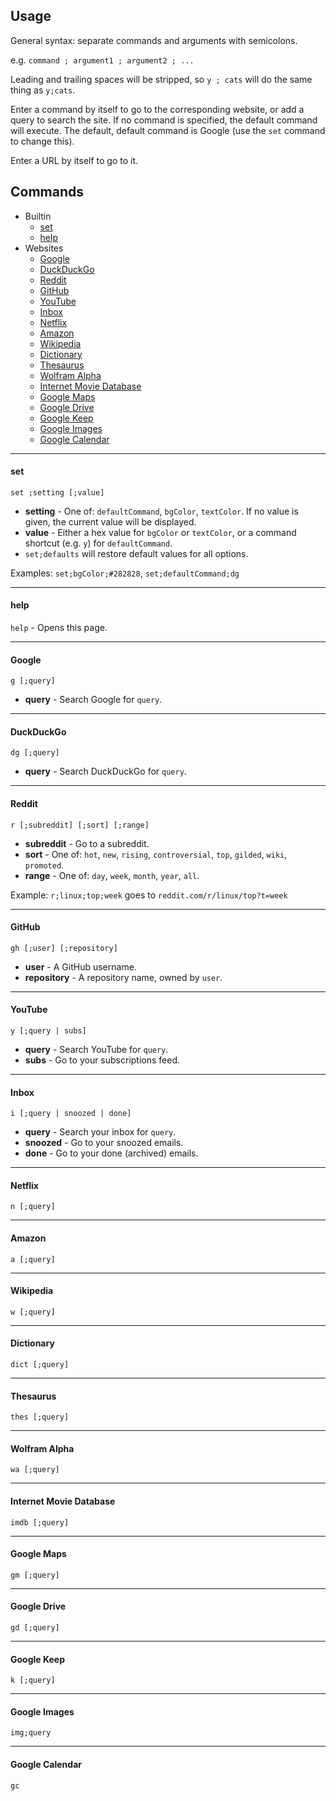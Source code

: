 ## Usage

General syntax: separate commands and arguments with semicolons.

e.g. `command ; argument1 ; argument2 ; ...`

Leading and trailing spaces will be stripped, so `y ; cats` will do the same thing as `y;cats`.

Enter a command by itself to go to the corresponding website, or add a
query to search the site. If no command is specified, the default command will execute. The default, default
command is Google (use the `set` command to change this).

Enter a URL by itself to go to it.

## Commands
 - Builtin
   - [set](#set)
   - [help](#help)
 - Websites
   - [Google](#google)
   - [DuckDuckGo](#duckduckgo)
   - [Reddit](#reddit)
   - [GitHub](#github)
   - [YouTube](#youtube)
   - [Inbox](#inbox)
   - [Netflix](#netflix)
   - [Amazon](#amazon)
   - [Wikipedia](#wikipedia)
   - [Dictionary](#dictionary)
   - [Thesaurus](#thesaurus)
   - [Wolfram Alpha](#wolfram-alpha)
   - [Internet Movie Database](#internet-movie-database)
   - [Google Maps](#google-maps)
   - [Google Drive](#google-drive)
   - [Google Keep](#google-keep)
   - [Google Images](#google-images)
   - [Google Calendar](#google-calendar)

---

#### set
`set ;setting [;value]`

 - **setting** - One of: `defaultCommand`, `bgColor`, `textColor`. If no value
   is given, the current value will be displayed.
 - **value** - Either a hex value for `bgColor` or `textColor`, or a command
   shortcut (e.g. `y`) for `defaultCommand`.
 - `set;defaults` will restore default values for all options.

Examples: `set;bgColor;#282828`, `set;defaultCommand;dg`

---

#### help
`help` - Opens this page.


---

#### Google
`g [;query]`

 - **query** - Search Google for `query`.


---

#### DuckDuckGo
`dg [;query]`

 - **query** - Search DuckDuckGo for `query`.


---

#### Reddit
`r [;subreddit] [;sort] [;range]`

 - **subreddit** - Go to a subreddit.
 - **sort** - One of: `hot`, `new`, `rising`, `controversial`, `top`, `gilded`,
 `wiki`, `promoted`.
  - **range** - One of: `day`, `week`, `month`, `year`, `all`.

Example: `r;linux;top;week` goes to `reddit.com/r/linux/top?t=week`


---

#### GitHub
`gh [;user] [;repository]`

 - **user** - A GitHub username.
 - **repository** - A repository name, owned by `user`.


---

#### YouTube
`y [;query | subs]`

 - **query** - Search YouTube for `query`.
 - **subs** - Go to your subscriptions feed.


---

#### Inbox
`i [;query | snoozed | done]`

 - **query** - Search your inbox for `query`.
 - **snoozed** - Go to your snoozed emails.
 - **done** - Go to your done (archived) emails.


---

#### Netflix
`n [;query]`


---

#### Amazon
`a [;query]`


---

#### Wikipedia
`w [;query]`


---

#### Dictionary
`dict [;query]`


---

#### Thesaurus
`thes [;query]`


---

#### Wolfram Alpha
`wa [;query]`


---

#### Internet Movie Database
`imdb [;query]`


---

#### Google Maps
`gm [;query]`


---

#### Google Drive
`gd [;query]`


---

#### Google Keep
`k [;query]`


---

#### Google Images
`img;query`


---

#### Google Calendar
`gc`
